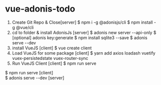 # vue-adonis-todo
1. Create Git Repo & Close[server]
    $ npm i -g @adonisjs/cli
    $ npm install -g @vue/cli
2. cd to folder & install AdonisJs [server]
    $ adonis new server --api-only
    $ [optional] adonis key:generate
    $ npm install sqlite3 --save
    $ adonis serve --dev
3. install VueJS [client]
    $ vue create client
4. Load VueJS for some package [client]
    $ yarn add axios loadash vuetify vuex-persistedstate vuex-router-sync
5. Run VueJS Client [client]
    $ npm run serve

$ npm run serve [client]  
$ adonis serve --dev [server]  